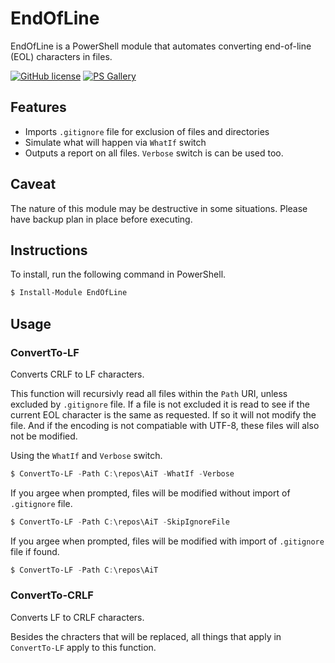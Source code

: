 # EndOfLine

EndOfLine is a PowerShell module that automates converting end-of-line (EOL) characters in files.

[![GitHub license](https://img.shields.io/badge/license-MIT-blue.svg)](https://github.com/marckassay/EndOfLine/blob/master/LICENSE) [![PS Gallery](https://img.shields.io/badge/install-PS%20Gallery-blue.svg)](https://www.powershellgallery.com/packages/EndOfLine/)

## Features

* Imports `.gitignore` file for exclusion of files and directories
* Simulate what will happen via `WhatIf` switch
* Outputs a report on all files.  `Verbose` switch is can be used too.

## Caveat

The nature of this module may be destructive in some situations.  Please have backup plan in place before executing.

## Instructions

To install, run the following command in PowerShell.

```powershell
$ Install-Module EndOfLine
```

## Usage

### ConvertTo-LF

Converts CRLF to LF characters.

This function will recursivly read all files within the `Path` URI, unless excluded by `.gitignore` file.  If a file is not excluded it is read to see if the current EOL character is the same as requested.  If so it will not modify the file.  And if the encoding is not compatiable with UTF-8, these files will also not be modified.

Using the `WhatIf` and `Verbose` switch.

```powershell
$ ConvertTo-LF -Path C:\repos\AiT -WhatIf -Verbose
```

If you argee when prompted, files will be modified without import of `.gitignore` file.

```powershell
$ ConvertTo-LF -Path C:\repos\AiT -SkipIgnoreFile
```

If you argee when prompted, files will be modified with import of `.gitignore` file if found.

```powershell
$ ConvertTo-LF -Path C:\repos\AiT
```

### ConvertTo-CRLF

Converts LF to CRLF characters.

Besides the chracters that will be replaced, all things that apply in `ConvertTo-LF` apply to this function.